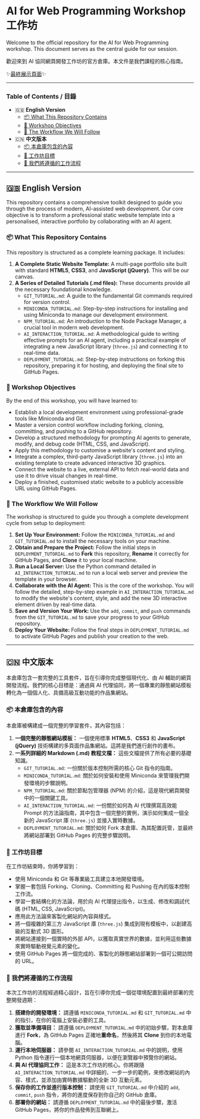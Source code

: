 # AI for Web Programming Workshop 工作坊

Welcome to the official repository for the AI for Web Programming workshop. This document serves as the central guide for our session.

歡迎來到 AI 協同網頁開發工作坊的官方倉庫。本文件是我們課程的核心指南。

✨[最終展示頁面](https://lunamadness.github.io/rae-ai-workshop-starter/)✨

---

### **Table of Contents / 目錄**

*   🇬🇧 **English Version**
    *   [📦 What This Repository Contains](#-what-this-repository-contains)
    *   [🎯 Workshop Objectives](#-workshop-objectives)
    *   [🚀 The Workflow We Will Follow](#-the-workflow-we-will-follow)
*   🇨🇳 **中文版本**
    *   [📦 本倉庫包含的內容](#-本倉庫包含的內容)
    *   [🎯 工作坊目標](#-工作坊目標)
    *   [🚀 我們將遵循的工作流程](#-我們將遵循的工作流程)

---

## 🇬🇧 English Version

This repository contains a comprehensive toolkit designed to guide you through the process of modern, AI-assisted web development. Our core objective is to transform a professional static website template into a personalised, interactive portfolio by collaborating with an AI agent.

### 📦 What This Repository Contains

This repository is structured as a complete learning package. It includes:

1.  **A Complete Static Website Template:** A multi-page portfolio site built with standard **HTML5**, **CSS3**, and **JavaScript (jQuery)**. This will be our canvas.
2.  **A Series of Detailed Tutorials (.md files):** These documents provide all the necessary foundational knowledge.
    *   `GIT_TUTORIAL.md`: A guide to the fundamental Git commands required for version control.
    *   `MINICONDA_TUTORIAL.md`: Step-by-step instructions for installing and using Miniconda to manage our development environment.
    *   `NPM_TUTORIAL.md`: An introduction to the Node Package Manager, a crucial tool in modern web development.
    *   `AI_INTERACTION_TUTORIAL.md`: A methodological guide to writing effective prompts for an AI agent, including a practical example of integrating a new JavaScript library (`three.js`) and connecting it to real-time data.
    *   `DEPLOYMENT_TUTORIAL.md`: Step-by-step instructions on forking this repository, preparing it for hosting, and deploying the final site to GitHub Pages.

### 🎯 Workshop Objectives

By the end of this workshop, you will have learned to:

*   Establish a local development environment using professional-grade tools like Miniconda and Git.
*   Master a version control workflow including forking, cloning, committing, and pushing to a GitHub repository.
*   Develop a structured methodology for prompting AI agents to generate, modify, and debug code (HTML, CSS, and JavaScript).
*   Apply this methodology to customise a website's content and styling.
*   Integrate a complex, third-party JavaScript library (`three.js`) into an existing template to create advanced interactive 3D graphics.
*   Connect the website to a live, external API to fetch real-world data and use it to drive visual changes in real-time.
*   Deploy a finished, customised static website to a publicly accessible URL using GitHub Pages.

### 🚀 The Workflow We Will Follow

The workshop is structured to guide you through a complete development cycle from setup to deployment:

1.  **Set Up Your Environment:** Follow the `MINICONDA_TUTORIAL.md` and `GIT_TUTORIAL.md` to install the necessary tools on your machine.
2.  **Obtain and Prepare the Project:** Follow the initial steps in `DEPLOYMENT_TUTORIAL.md` to **Fork** this repository, **Rename** it correctly for GitHub Pages, and **Clone** it to your local machine.
3.  **Run a Local Server:** Use the Python command detailed in `AI_INTERACTION_TUTORIAL.md` to run a local web server and preview the template in your browser.
4.  **Collaborate with the AI Agent:** This is the core of the workshop. You will follow the detailed, step-by-step example in `AI_INTERACTION_TUTORIAL.md` to modify the website's content, style, and add the new 3D interactive element driven by real-time data.
5.  **Save and Version Your Work:** Use the `add`, `commit`, and `push` commands from the `GIT_TUTORIAL.md` to save your progress to your GitHub repository.
6.  **Deploy Your Website:** Follow the final steps in `DEPLOYMENT_TUTORIAL.md` to activate GitHub Pages and publish your creation to the web.


---

## 🇨🇳 中文版本

本倉庫包含一套完整的工具套件，旨在引導你完成整個現代化、由 AI 輔助的網頁開發流程。我們的核心目標是：通過與 AI 代理協同，將一個專業的靜態網站模板轉化為一個個人化、具備高級互動功能的作品集網站。

### 📦 本倉庫包含的內容

本倉庫被構建成一個完整的學習套件，其內容包括：

1.  **一個完整的靜態網站模板：** 一個使用標準 **HTML5**、**CSS3** 和 **JavaScript (jQuery)** 技術構建的多頁面作品集網站。這將是我們進行創作的畫布。
2.  **一系列詳細的 Markdown (.md) 教程文檔：** 這些文檔提供了所有必要的基礎知識。
    *   `GIT_TUTORIAL.md`: 一份關於版本控制所需的核心 Git 指令的指南。
    *   `MINICONDA_TUTORIAL.md`: 關於如何安裝和使用 Miniconda 來管理我們開發環境的步驟說明。
    *   `NPM_TUTORIAL.md`: 關於節點包管理器 (NPM) 的介紹，這是現代網頁開發中的一個關鍵工具。
    *   `AI_INTERACTION_TUTORIAL.md`: 一份關於如何為 AI 代理撰寫高效能 Prompt 的方法論指南，其中包含一個完整的實例，演示如何集成一個全新的 JavaScript 庫 (`three.js`) 並接入實時數據。
    *   `DEPLOYMENT_TUTORIAL.md`: 關於如何 Fork 本倉庫、為其配置託管，並最終將網站部署到 GitHub Pages 的完整步驟說明。

### 🎯 工作坊目標

在工作坊結束時，你將學習到：

*   使用 Miniconda 和 Git 等專業級工具建立本地開發環境。
*   掌握一套包括 Forking、Cloning、Committing 和 Pushing 在內的版本控制工作流。
*   學習一套結構化的方法論，用於向 AI 代理提出指令，以生成、修改和調試代碼 (HTML, CSS, JavaScript)。
*   應用此方法論來客製化網站的內容與樣式。
*   將一個複雜的第三方 JavaScript 庫 (`three.js`) 集成到現有模板中，以創建高級的互動式 3D 圖形。
*   將網站連接到一個實時的外部 API，以獲取真實世界的數據，並利用這些數據來實時驅動視覺元素的變化。
*   使用 GitHub Pages 將一個完成的、客製化的靜態網站部署到一個可公開訪問的 URL。

### 🚀 我們將遵循的工作流程

本次工作坊的流程經過精心設計，旨在引導你完成一個從環境配置到最終部署的完整開發週期：

1.  **搭建你的開發環境：** 請遵循 `MINICONDA_TUTORIAL.md` 和 `GIT_TUTORIAL.md` 中的指引，在你的電腦上安裝必要的工具。
2.  **獲取並準備項目：** 請遵循 `DEPLOYMENT_TUTORIAL.md` 中的初始步驟，對本倉庫進行 **Fork**，為 GitHub Pages 正確地**重命名**，然後將其 **Clone** 到你的本地電腦。
3.  **運行本地伺服器：** 請參閱 `AI_INTERACTION_TUTORIAL.md` 中的說明，使用 Python 指令運行一個本地網頁伺服器，以便在瀏覽器中預覽你的網站。
4.  **與 AI 代理協同工作：** 這是本次工作坊的核心。你將跟隨 `AI_INTERACTION_TUTORIAL.md` 中詳細的、一步一步的範例，來修改網站的內容、樣式，並添加由實時數據驅動的全新 3D 互動元素。
5.  **保存你的工作並進行版本控制：** 請使用 `GIT_TUTORIAL.md` 中介紹的 `add`, `commit`, `push` 指令，將你的進度保存到你自己的 GitHub 倉庫。
6.  **部署你的網站：** 請遵循 `DEPLOYMENT_TUTORIAL.md` 中的最後步驟，激活 GitHub Pages，將你的作品發佈到互聯網上。


